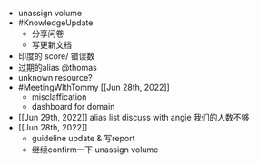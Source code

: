 - unassign volume
- #KnowledgeUpdate
	- 分享问卷
	- 写更新文档
- 印度的 score/ 错误数
- 过期的alias @thomas
- unknown resource?
- #MeetingWIthTommy [[Jun 28th, 2022]]
	- misclaffication
	- dashboard for domain
- [[Jun 29th, 2022]] alias list discuss with angie 我们的人数不够
- [[Jun 28th, 2022]]
	- guideline update & 写report
	- 继续confirm一下 unassign volume